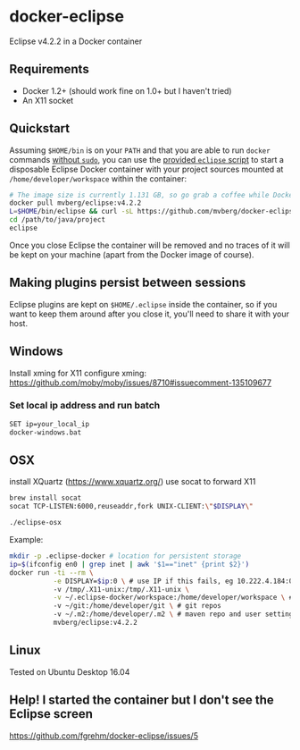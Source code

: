 # docker-eclipse

Eclipse v4.2.2 in a Docker container

## Requirements

* Docker 1.2+ (should work fine on 1.0+ but I haven't tried)
* An X11 socket

## Quickstart

Assuming `$HOME/bin` is on your `PATH` and that you are able to run `docker`
commands [without `sudo`](http://docs.docker.io/installation/ubuntulinux/#giving-non-root-access),
you can use the [provided `eclipse` script](eclipse) to start a disposable
Eclipse Docker container with your project sources mounted at `/home/developer/workspace`
within the container:

```sh
# The image size is currently 1.131 GB, so go grab a coffee while Docker downloads it
docker pull mvberg/eclipse:v4.2.2
L=$HOME/bin/eclipse && curl -sL https://github.com/mvberg/docker-eclipse/raw/master/eclipse > $L && chmod +x $L
cd /path/to/java/project
eclipse
```

Once you close Eclipse the container will be removed and no traces of it will be
kept on your machine (apart from the Docker image of course).

## Making plugins persist between sessions

Eclipse plugins are kept on `$HOME/.eclipse` inside the container, so if you
want to keep them around after you close it, you'll need to share it with your
host.

## Windows

Install xming for X11
configure xming: https://github.com/moby/moby/issues/8710#issuecomment-135109677

### Set local ip address and run batch

```sh
SET ip=your_local_ip
docker-windows.bat
```

## OSX

install XQuartz (https://www.xquartz.org/)
use socat to forward X11

```sh
brew install socat
socat TCP-LISTEN:6000,reuseaddr,fork UNIX-CLIENT:\"$DISPLAY\"
```

```sh
./eclipse-osx
```

Example:

```sh
mkdir -p .eclipse-docker # location for persistent storage
ip=$(ifconfig en0 | grep inet | awk '$1=="inet" {print $2}')
docker run -ti --rm \
           -e DISPLAY=$ip:0 \ # use IP if this fails, eg 10.222.4.184:0
           -v /tmp/.X11-unix:/tmp/.X11-unix \
           -v ~/.eclipse-docker/workspace:/home/developer/workspace \ # eclipse workspaces
           -v ~/git:/home/developer/git \ # git repos
           -v ~/.m2:/home/developer/.m2 \ # maven repo and user settings
           mvberg/eclipse:v4.2.2
```

## Linux

Tested on Ubuntu Desktop 16.04



## Help! I started the container but I don't see the Eclipse screen

https://github.com/fgrehm/docker-eclipse/issues/5
